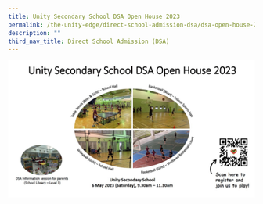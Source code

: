```yaml
---
title: Unity Secondary School DSA Open House 2023
permalink: /the-unity-edge/direct-school-admission-dsa/dsa-open-house-2023/
description: ""
third_nav_title: Direct School Admission (DSA)
---
```

![](/images/dsa%20open%20house%202023.jpg)